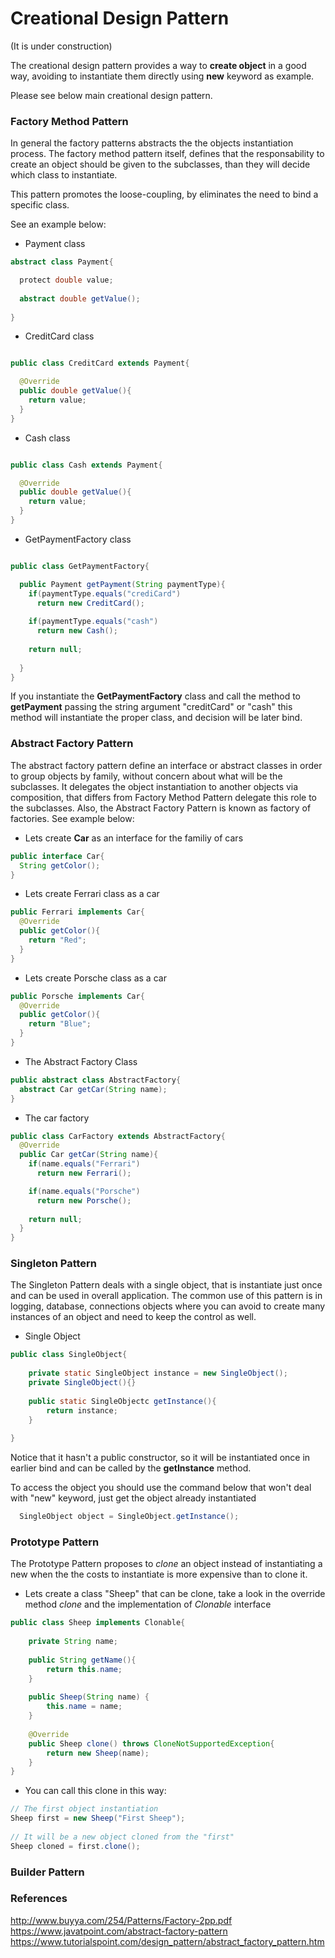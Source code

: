 # Creational Design Pattern

(It is under construction)

The creational design pattern provides a way to **create object** in a good way, avoiding to instantiate them directly using **new** keyword as example.

Please see below main creational design pattern.

### Factory Method Pattern

In general the factory patterns abstracts the the objects instantiation process. The factory method pattern itself, defines that the responsability to create an object should be given to the subclasses, than they will decide which class to instantiate. 

This pattern promotes the loose-coupling, by eliminates the need to bind a specific class.

See an example below:

*   Payment class
```java
abstract class Payment{

  protect double value;
  
  abstract double getValue();
 
}
```

*   CreditCard class
```java

public class CreditCard extends Payment{

  @Override
  public double getValue(){
    return value;
  }
}
```

*   Cash class
```java

public class Cash extends Payment{

  @Override
  public double getValue(){
    return value;
  }
}
```

*   GetPaymentFactory class
```java

public class GetPaymentFactory{

  public Payment getPayment(String paymentType){
    if(paymentType.equals("crediCard")
      return new CreditCard();
    
    if(paymentType.equals("cash")
      return new Cash();
    
    return null;
    
  }
}
````

If you instantiate the **GetPaymentFactory** class and call the method to **getPayment** passing the string argument "creditCard" or "cash" this method will instantiate the proper class, and decision will be later bind.

### Abstract Factory Pattern

The abstract factory pattern define an interface or abstract classes in order to group objects by family, without concern about what will be the subclasses. It delegates the object instantiation to another objects via composition, that differs from Factory Method Pattern delegate this role to the subclasses. Also, the Abstract Factory Pattern is known as factory of factories. See example below:

*   Lets create **Car** as an interface for the familiy of cars
```java
public interface Car{
  String getColor();
}
```

*   Lets create Ferrari class as a car
```java
public Ferrari implements Car{
  @Override
  public getColor(){
    return "Red";
  }
}
```

*   Lets create Porsche class as a car
```java
public Porsche implements Car{
  @Override
  public getColor(){
    return "Blue";
  }
}
```

*   The Abstract Factory Class
```java
public abstract class AbstractFactory{
  abstract Car getCar(String name);
}
```

*   The car factory
```java
public class CarFactory extends AbstractFactory{
  @Override
  public Car getCar(String name){
    if(name.equals("Ferrari")
      return new Ferrari();

    if(name.equals("Porsche")
      return new Porsche();
      
    return null;
  }
}
```

### Singleton Pattern

The Singleton Pattern deals with a single object, that is instantiate just once and can be used in overall application. The common use of this pattern is in logging, database, connections objects where you can avoid to create many instances of an object and need to keep the control as well.

*   Single Object
```java
public class SingleObject{
	
	private static SingleObject instance = new SingleObject();
	private SingleObject(){}
	
	public static SingleObjectc getInstance(){
		return instance;
	}
	
}
```
Notice that it hasn't a public constructor, so it will be instantiated once in earlier bind and can be called by the **getInstance** method.

To access the object you should use the command below that won't deal with "new" keyword, just get the object already instantiated

```java
  SingleObject object = SingleObject.getInstance();
```

### Prototype Pattern

The Prototype Pattern proposes to *clone* an object instead of instantiating a new when the the costs to instantiate is more expensive than to clone it.

*	Lets create a class "Sheep" that can be clone, take a look in the override method *clone* and the implementation of *Clonable* interface
```java
public class Sheep implements Clonable{
	
	private String name;
	
	public String getName(){
		return this.name;
	}
	
	public Sheep(String name) { 
		this.name = name; 
	}
	
	@Override
	public Sheep clone() throws CloneNotSupportedException{
		return new Sheep(name);
	}
}
```
* You can call this clone in this way:

```java
// The first object instantiation
Sheep first = new Sheep("First Sheep");
	
// It will be a new object cloned from the "first"
Sheep cloned = first.clone(); 
```
### Builder Pattern

### References

http://www.buyya.com/254/Patterns/Factory-2pp.pdf
https://www.javatpoint.com/abstract-factory-pattern
https://www.tutorialspoint.com/design_pattern/abstract_factory_pattern.htm
